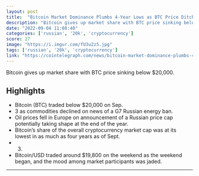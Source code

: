 ```yaml
---
layout: post
title:  "Bitcoin Market Dominance Plumbs 4-Year Lows as BTC Price Ditches $20K"
description: "Bitcoin gives up market share with BTC price sinking below $20,000."
date: "2022-09-04 11:08:40"
categories: ['russian', '20k', 'cryptocurrency']
score: 27
image: "https://i.imgur.com/fU3uZz5.jpg"
tags: ['russian', '20k', 'cryptocurrency']
link: "https://cointelegraph.com/news/bitcoin-market-dominance-plumbs-4-year-lows-as-btc-price-ditches-20k"
---
```


Bitcoin gives up market share with BTC price sinking below $20,000.

## Highlights

- Bitcoin (BTC) traded below $20,000 on Sep.
- 3 as commodities declined on news of a G7 Russian energy ban.
- Oil prices fell in Europe on announcement of a Russian price cap potentially taking shape at the end of the year.
- Bitcoin’s share of the overall cryptocurrency market cap was at its lowest in as much as four years as of Sept.
- 3.
- Bitcoin/USD traded around $19,800 on the weekend as the weekend began, and the mood among market participants was jaded.

---
